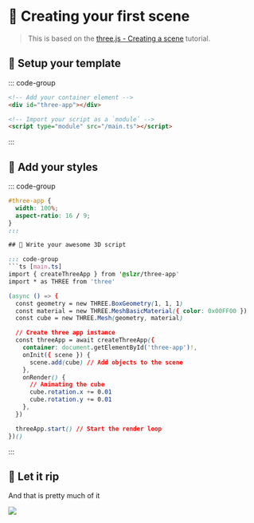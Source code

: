 # 🌄 Creating your first scene

<ClientOnly>
</ClientOnly>

> This is based on the [three.js - Creating a scene](https://threejs.org/docs/index.html#manual/en/introduction/Creating-a-scene) tutorial.

## 📝 Setup your template

::: code-group
```html [index.html]
<!-- Add your container element -->
<div id="three-app"></div>

<!-- Import your script as a `module` -->
<script type="module" src="/main.ts"></script>
```
:::

## 🎨 Add your styles

::: code-group
```css [styles.css]
#three-app {
  width: 100%;
  aspect-ratio: 16 / 9;
}
:::

## 📜 Write your awesome 3D script

::: code-group
```ts [main.ts]
import { createThreeApp } from '@slzr/three-app'
import * as THREE from 'three'

(async () => {
  const geometry = new THREE.BoxGeometry(1, 1, 1)
  const material = new THREE.MeshBasicMaterial({ color: 0x00FF00 })
  const cube = new THREE.Mesh(geometry, material)

  // Create three app instance
  const threeApp = await createThreeApp({
    container: document.getElementById('three-app')!,
    onInit({ scene }) {
      scene.add(cube) // Add objects to the scene
    },
    onRender() {
      // Animating the cube
      cube.rotation.x += 0.01
      cube.rotation.y += 0.01
    },
  })

  threeApp.start() // Start the render loop
})()
```
:::

## 🧊 Let it rip

And that is pretty much of it

<img class="rounded-lg"
  src="https://i.giphy.com/media/v1.Y2lkPTc5MGI3NjExOHp0M2RtbHg1YTI3cm5rd3d5bjNmMTY5emZkeTEzZW0yNzhtcmx5MiZlcD12MV9pbnRlcm5hbF9naWZfYnlfaWQmY3Q9Zw/ui1hpJSyBDWlG/giphy.gif"
/>

<script setup lang="ts">
import { data } from '../../examples/examples.data'

const scripts = data['01-first-scene']
</script>
